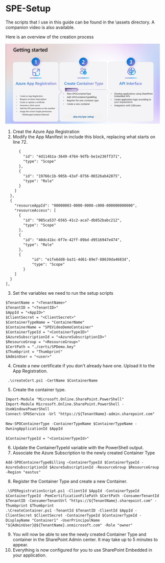 # SPE-Setup

The scripts that I use in this guide can be found in the \assets directory.  A companion video is also available.

Here is an overview of the creation process

![](assets/20250815_144107_image.png)

1. Creat the Azure App Registration
2. Modify the App Manifest in include this block, replacing what starts on line 72.

``` 
      {
        "id": "4d114b1a-3649-4764-9dfb-be1e236ff371",
        "type": "Scope"
      },
      {
        "id": "19766c1b-905b-43af-8756-06526ab42875",
        "type": "Role"
      }
    ]
  },
  {
    "resourceAppId": "00000003-0000-0000-c000-000000000000",
    "resourceAccess": [
      {
        "id": "085ca537-6565-41c2-aca7-db852babc212",
        "type": "Scope"
      },
      {
        "id": "40dc41bc-0f7e-42ff-89bd-d9516947e474",
        "type": "Role"
      },
      {
            "id": "e1fe6dd8-ba31-4d61-89e7-88639da4683d",
            "type": "Scope"
        }
    ]
  }
],
```


3. Set the variables we need to run the setup scripts

```
$TenantName = "<TenantName>"
$TenantID = "<TenantID>"
$AppId = "<AppID>"
$ClientSecret = "<ClientSecret>"
$ContainerTypeName = "ContainerName"
$ContainerName = "SPEVideoDemoContainer"
$ContainerTypeId = "<ContainerTypeID>"
$AzureSubscriptionId = "<AzureSubscriptionID>"
$ResourceGroup = "<ResourceGroup>"
$CertPath = "./certs/SPDemo.key"
$Thumbprint = "Thumbprint"
$AdminUser = "<user>"

```

4. Create a new certificate if you don't already have one.  Upload it to the App Registration.

```
 .\createCert.ps1 -CertName $ContainerName

```

5. Create the container type.

```
Import-Module "Microsoft.Online.SharePoint.PowerShell"
Import-Module Microsoft.Online.SharePoint.PowerShell -UseWindowsPowerShell
Connect-SPOService -Url "https://${TenantName}-admin.sharepoint.com"

New-SPOContainerType -ContainerTypeName $ContainerTypeName -OwningApplicationId $AppId

$ContainerTypeId = "<ContainerTypeId>"
```

6. Update the ContainerTypeId variable with the PowerShell output.
7. Associate the Azure Subscription to the newly created Container Type

```
Add-SPOContainerTypeBilling –ContainerTypeId $ContainerTypeId -AzureSubscriptionId $AzureSubscriptionId -ResourceGroup $ResourceGroup -Region "eastus"

```

8. Register the Container Type and create a new Container.

```
.\SPERegistrationScript.ps1 -ClientId $AppId -ContainerTypeId $ContainerTypeId -PemCertificationFilePath $CertPath -ConsumerTenantId $TenantID -ConsumerTenantUrl "https://${TenantName}.sharepoint.com" -Thumbprint $Thumbprint
.\CreateContainer.ps1 -TenantId $TenantID -ClientId $AppId -ClientSecret $ClientSecret -ContainerTypeId $ContainerTypeId -DisplayName "Container1" -UserPrincipalName "${AdminUser}@${TenantName}.onmicrosoft.com" -Role "owner"

```

9. You will now be able to see the newly created Container Type and container in the SharePoint Admin center.  It may take up to 5 minutes to appear.
10. Everything is now configured for you to use SharePoint Embedded in your application.
